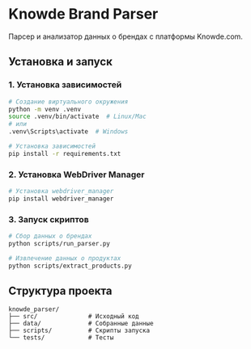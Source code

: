 # Knowde Brand Parser

Парсер и анализатор данных о брендах с платформы Knowde.com.

## Установка и запуск

### 1. Установка зависимостей
```bash
# Создание виртуального окружения
python -m venv .venv
source .venv/bin/activate  # Linux/Mac
# или
.venv\Scripts\activate  # Windows

# Установка зависимостей
pip install -r requirements.txt
```

### 2. Установка WebDriver Manager
```bash
# Установка webdriver_manager
pip install webdriver_manager
```

### 3. Запуск скриптов
```bash
# Сбор данных о брендах
python scripts/run_parser.py

# Извлечение данных о продуктах
python scripts/extract_products.py
```

## Структура проекта
```
knowde_parser/
├── src/              # Исходный код
├── data/             # Собранные данные
├── scripts/          # Скрипты запуска
└── tests/            # Тесты
```
